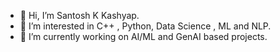 - 👋 Hi, I’m Santosh K Kashyap.
- 👀 I’m interested in C++ , Python, Data Science , ML and NLP. 
- 🌱 I’m currently working on AI/ML and GenAI based projects.
<!---
santoshkkashyap25/santoshkkashyap25 is a ✨ special ✨ repository because its `README.md` (this file) appears on your GitHub profile.
You can click the Preview link to take a look at your changes.
--->
